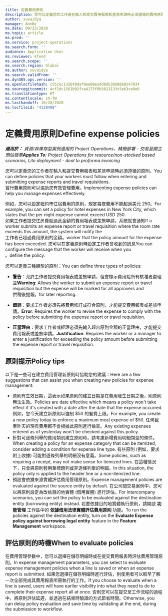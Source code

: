 ```yaml
---
title: 定義費用原則
description: 您可以定義您的工作者在輸入和提交費用報表和差旅申請時必須遵循的費用原則。
author: suvaidya
manager: AnnBe
ms.date: 09/23/2020
ms.topic: article
ms.prod: ''
ms.service: project-operations
ms.search.form: ''
audience: Application User
ms.reviewer: kfend
ms.search.scope: ''
ms.search.region: Global
ms.author: suvaidya
ms.search.validFrom: ''
ms.dyn365.ops.version: ''
ms.openlocfilehash: c55cec132649daf9ee08ea4d8db3668860247934
ms.sourcegitcommit: 4cf1dc1561b92fca4175f0b3813133c5e63ce8e6
ms.translationtype: HT
ms.contentlocale: zh-TW
ms.lasthandoff: 10/28/2020
ms.locfileid: "4128408"
---
```

# <a name="define-expense-policies"></a><span data-ttu-id="836d8-103">定義費用原則</span><span class="sxs-lookup"><span data-stu-id="836d8-103">Define expense policies</span></span>

<span data-ttu-id="836d8-104">_**適用於：** 資源/非庫存型案例適用的 Project Operations、精簡部署 - 交易至開立預估發票_</span><span class="sxs-lookup"><span data-stu-id="836d8-104">_**Applies To:** Project Operations for resource/non-stocked based scenarios, Lite deployment - deal to proforma invoicing_</span></span>

<span data-ttu-id="836d8-105">您可以定義您的工作者在輸入和提交費用報表和差旅申請時必須遵循的原則。</span><span class="sxs-lookup"><span data-stu-id="836d8-105">You can define policies that your workers must follow when entering and submitting expense reports and travel requisitions.</span></span>         
<span data-ttu-id="836d8-106">實行費用原則可以協助您有效管理費用。</span><span class="sxs-lookup"><span data-stu-id="836d8-106">Implementing expense policies can help you manage expenses effectively.</span></span>         

<span data-ttu-id="836d8-107">例如，您可以設定紐約市住宿費用的原則，規定每夜費用不能超過美元 250。</span><span class="sxs-lookup"><span data-stu-id="836d8-107">For example, you can set a policy for hotel expenses in New York City, which states that the per night expense cannot exceed USD 250.</span></span>       
<span data-ttu-id="836d8-108">如果工作者提交住房費超過此金額的費用報表或差旅申請，系統就會通知</span><span class="sxs-lookup"><span data-stu-id="836d8-108">If a worker submits an expense report or travel requisition where the room rate exceeds this amount, the system will notify the</span></span>         
<span data-ttu-id="836d8-109">工作者已超過費用原則的金額。</span><span class="sxs-lookup"><span data-stu-id="836d8-109">worker that the policy amount for the expense has been exceeded.</span></span> <span data-ttu-id="836d8-110">您可以在定義原則時設定工作者會收到的訊息</span><span class="sxs-lookup"><span data-stu-id="836d8-110">You can configure the message that the worker will receive when you</span></span>        
<span data-ttu-id="836d8-111">。</span><span class="sxs-lookup"><span data-stu-id="836d8-111">define the policy.</span></span>      
        
<span data-ttu-id="836d8-112">您可以定義三種類型的原則：</span><span class="sxs-lookup"><span data-stu-id="836d8-112">You can define three types of policies:</span></span>         
        
- <span data-ttu-id="836d8-113">**警告**：允許工作者提交費用報表或差旅申請，但會標示費用給所有核准者處理並</span><span class="sxs-lookup"><span data-stu-id="836d8-113">**Warning**: Allows the worker to submit an expense report or travel requisition but the expense will be marked for all approvers and</span></span>         
  <span data-ttu-id="836d8-114">供稍後提報。</span><span class="sxs-lookup"><span data-stu-id="836d8-114">for later reporting.</span></span>        

- <span data-ttu-id="836d8-115">**錯誤**：要求工作者必須先將費用修訂成符合原則，才能提交費用報表或差旅申請。</span><span class="sxs-lookup"><span data-stu-id="836d8-115">**Error**: Requires the worker to revise the expense to comply with the policy before submitting the expense report or travel requisition.</span></span>        
 
 - <span data-ttu-id="836d8-116">**正當理由**：要求工作者或經理必須先輸入超出原則金額的正當理由，才能提交費用報表或差旅申請。</span><span class="sxs-lookup"><span data-stu-id="836d8-116">**Justification**: Requires the worker or a manager to enter a justification for exceeding the policy amount before submitting the expense report or travel requisition.</span></span>        

## <a name="policy-tips"></a><span data-ttu-id="836d8-117">原則提示</span><span class="sxs-lookup"><span data-stu-id="836d8-117">Policy tips</span></span>
<span data-ttu-id="836d8-118">以下是一些可在建立費用管理新原則時協助您的建議：</span><span class="sxs-lookup"><span data-stu-id="836d8-118">Here are a few suggestions that can assist you when creating new policies for expense management:</span></span> 

- <span data-ttu-id="836d8-119">原則有生效日期，這表示如果原則的建立日期是在費用發生日期之後，則原則無法生效。</span><span class="sxs-lookup"><span data-stu-id="836d8-119">Policies are date effective which means a policy won't take effect if it's created with a date after the date that the expense occurred.</span></span> <span data-ttu-id="836d8-120">例如，您今天建立新原則以強制 $50 的餐費上限。</span><span class="sxs-lookup"><span data-stu-id="836d8-120">For example, you create a new policy today to enforce a maximum meal expense of $50.</span></span> <span data-ttu-id="836d8-121">任何截至昨天的現有費用都不會根據此原則進行檢查。</span><span class="sxs-lookup"><span data-stu-id="836d8-121">Any existing expenses entered as of yesterday won't be checked against this policy.</span></span>
- <span data-ttu-id="836d8-122">針對可逐條列舉的費用類別建立原則時，請考慮新增費用明細類型的條件。</span><span class="sxs-lookup"><span data-stu-id="836d8-122">When creating a policy for an expense category that can be itemized, consider adding a condition for expense line type.</span></span> <span data-ttu-id="836d8-123">有些原則 (例如，要求附上收據) 可能對逐條列舉的明細沒有意義。</span><span class="sxs-lookup"><span data-stu-id="836d8-123">Some policies, such as requiring a receipt, may not make sense for itemized lines.</span></span> <span data-ttu-id="836d8-124">在這種情況下，只會將原則套用至標題列或非逐條列舉的明細。</span><span class="sxs-lookup"><span data-stu-id="836d8-124">In this situation, the policy only is applied to the header line or a non-itemized line.</span></span> 
- <span data-ttu-id="836d8-125">預設會依據來源實體評估費用管理原則。</span><span class="sxs-lookup"><span data-stu-id="836d8-125">Expense management policies are evaluated against the source entity by default.</span></span> <span data-ttu-id="836d8-126">在公司間交易案例中，您可以將原則設定為改依目的地實體 (借用實體) 進行評估。</span><span class="sxs-lookup"><span data-stu-id="836d8-126">For intercompany scenarios, you can set the policy to be evaluated against the destination entity (borrowing entity) instead.</span></span> <span data-ttu-id="836d8-127">若要依據目的地實體執行原則，請開啟 **功能管理** 工作區中的 **依據借用法律實體評估費用原則** 功能。</span><span class="sxs-lookup"><span data-stu-id="836d8-127">To run the policies against the destination entity, turn on the **Evaluate Expense policy against borrowing legal entity** feature in the **Feature Management** workspace.</span></span>

## <a name="when-to-evaluate-policies"></a><span data-ttu-id="836d8-128">評估原則的時機</span><span class="sxs-lookup"><span data-stu-id="836d8-128">When to evaluate policies</span></span>

<span data-ttu-id="836d8-129">在費用管理參數中，您可以選擇在儲存明細時或在提交費用報表時評估費用管理原則。</span><span class="sxs-lookup"><span data-stu-id="836d8-129">In expense management parameters, you can select to evaluate expense management policies when a line is saved or when an expense report is submitted.</span></span> <span data-ttu-id="836d8-130">如果您選擇在儲存明細時進行評估，則使用者可以較早了解一次全部完成其費用報表所需執行的工作。</span><span class="sxs-lookup"><span data-stu-id="836d8-130">If you choose to evaluate when a line is saved, users will have earlier visibility into what they need to do to complete their expense report all at once.</span></span> <span data-ttu-id="836d8-131">否則您可以在提交至工作流程的過程中，將原則評估延遲，並透過在結束時驗證的方式節省時間。</span><span class="sxs-lookup"><span data-stu-id="836d8-131">Otherwise, you can delay policy evaluation and save time by validating at the end, during the submission to workflow.</span></span>
